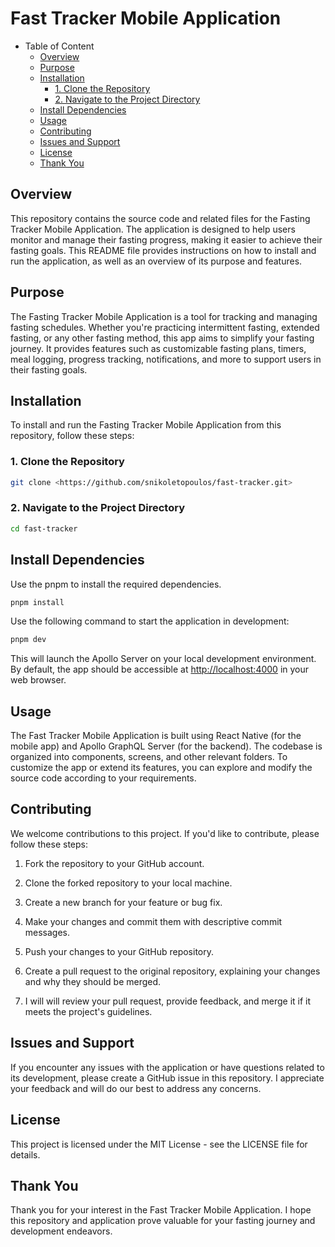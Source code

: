 # Fast Tracker Mobile Application

<!--toc:start-->

- Table of Content
  - [Overview](#overview)
  - [Purpose](#purpose)
  - [Installation](#installation)
    - [1. Clone the Repository](#1-clone-the-repository)
    - [2. Navigate to the Project Directory](#2-navigate-to-the-project-directory)
  - [Install Dependencies](#install-dependencies)
  - [Usage](#usage)
  - [Contributing](#contributing)
  - [Issues and Support](#issues-and-support)
  - [License](#license)
  - [Thank You](#thank-you)
  <!--toc:end-->

## Overview

This repository contains the source code and related files for the Fasting
Tracker Mobile Application. The application is designed to help users monitor
and manage their fasting progress, making it easier to achieve their fasting
goals. This README file provides instructions on how to install and run the
application, as well as an overview of its purpose and features.

## Purpose

The Fasting Tracker Mobile Application is a tool for tracking and managing
fasting schedules. Whether you're practicing intermittent fasting, extended
fasting, or any other fasting method, this app aims to simplify your fasting
journey. It provides features such as customizable fasting plans, timers, meal
logging, progress tracking, notifications, and more to support users in their
fasting goals.

## Installation

To install and run the Fasting Tracker Mobile Application from this repository,
follow these steps:

### 1. Clone the Repository

```bash
git clone <https://github.com/snikoletopoulos/fast-tracker.git>
```

### 2. Navigate to the Project Directory

```bash
cd fast-tracker
```

## Install Dependencies

Use the pnpm to install the required dependencies.

```bash
pnpm install
```

Use the following command to start the application in development:

```bash
pnpm dev
```

This will launch the Apollo Server on your local development environment. By default,
the app should be accessible at <http://localhost:4000> in your web browser.

## Usage

The Fast Tracker Mobile Application is built using React Native (for the
mobile app) and Apollo GraphQL Server (for the backend). The codebase is organized
into components, screens, and other relevant folders. To customize the app or extend
its features, you can explore and modify the source code according to your requirements.

## Contributing

We welcome contributions to this project. If you'd like to contribute, please
follow these steps:

1. Fork the repository to your GitHub account.

2. Clone the forked repository to your local machine.

3. Create a new branch for your feature or bug fix.

4. Make your changes and commit them with descriptive commit messages.

5. Push your changes to your GitHub repository.

6. Create a pull request to the original repository, explaining your changes and
   why they should be merged.

7. I will will review your pull request, provide feedback, and merge it if it
   meets the project's guidelines.

## Issues and Support

If you encounter any issues with the application or have questions related to
its development, please create a GitHub issue in this repository. I appreciate
your feedback and will do our best to address any concerns.

## License

This project is licensed under the MIT License - see the LICENSE file for details.

## Thank You

Thank you for your interest in the Fast Tracker Mobile Application. I hope this
repository and application prove valuable for your fasting journey and development
endeavors.
